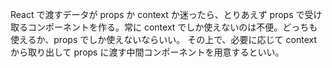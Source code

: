 React で渡すデータが props か context か迷ったら、とりあえず props で受け取るコンポーネントを作る。常に context でしか使えないのは不便。どっちも使えるか、props でしか使えないならいい。
その上で、必要に応じて context から取り出して props に渡す中間コンポーネントを用意するといい。
